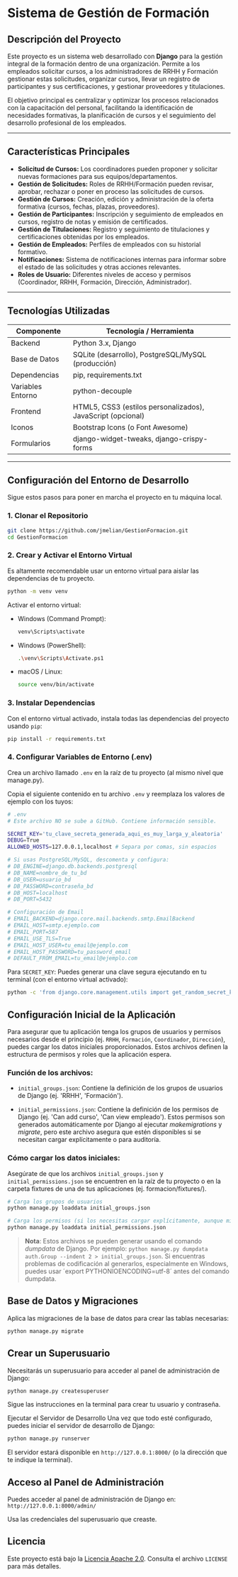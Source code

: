 # Sistema de Gestión de Formación

## Descripción del Proyecto

Este proyecto es un sistema web desarrollado con **Django** para la gestión integral de la formación dentro de una organización. Permite a los empleados solicitar cursos, a los administradores de RRHH y Formación gestionar estas solicitudes, organizar cursos, llevar un registro de participantes y sus certificaciones, y gestionar proveedores y titulaciones.

El objetivo principal es centralizar y optimizar los procesos relacionados con la capacitación del personal, facilitando la identificación de necesidades formativas, la planificación de cursos y el seguimiento del desarrollo profesional de los empleados.

---

## Características Principales

- **Solicitud de Cursos:** Los coordinadores pueden proponer y solicitar nuevas formaciones para sus equipos/departamentos.
- **Gestión de Solicitudes:** Roles de RRHH/Formación pueden revisar, aprobar, rechazar o poner en proceso las solicitudes de cursos.
- **Gestión de Cursos:** Creación, edición y administración de la oferta formativa (cursos, fechas, plazas, proveedores).
- **Gestión de Participantes:** Inscripción y seguimiento de empleados en cursos, registro de notas y emisión de certificados.
- **Gestión de Titulaciones:** Registro y seguimiento de titulaciones y certificaciones obtenidas por los empleados.
- **Gestión de Empleados:** Perfiles de empleados con su historial formativo.
- **Notificaciones:** Sistema de notificaciones internas para informar sobre el estado de las solicitudes y otras acciones relevantes.
- **Roles de Usuario:** Diferentes niveles de acceso y permisos (Coordinador, RRHH, Formación, Dirección, Administrador).

---

## Tecnologías Utilizadas

| Componente         | Tecnología / Herramienta                                     |
|--------------------|-------------------------------------------------------------|
| Backend            | Python 3.x, Django                                          |
| Base de Datos      | SQLite (desarrollo), PostgreSQL/MySQL (producción)          |
| Dependencias       | pip, requirements.txt                                       |
| Variables Entorno  | python-decouple                                             |
| Frontend           | HTML5, CSS3 (estilos personalizados), JavaScript (opcional) |
| Iconos             | Bootstrap Icons (o Font Awesome)                            |
| Formularios        | django-widget-tweaks, django-crispy-forms                   |

---

## Configuración del Entorno de Desarrollo

Sigue estos pasos para poner en marcha el proyecto en tu máquina local.

### 1. Clonar el Repositorio

```bash
git clone https://github.com/jmelian/GestionFormacion.git
cd GestionFormacion
```

### 2. Crear y Activar el Entorno Virtual

Es altamente recomendable usar un entorno virtual para aislar las dependencias de tu proyecto.

```bash
python -m venv venv
```

Activar el entorno virtual:

- Windows (Command Prompt):
    ```bash
    venv\Scripts\activate
    ```
- Windows (PowerShell):
    ```bash
    .\venv\Scripts\Activate.ps1
    ```
- macOS / Linux:
    ```bash
    source venv/bin/activate
    ```

### 3. Instalar Dependencias
Con el entorno virtual activado, instala todas las dependencias del proyecto usando `pip`:
```bash
pip install -r requirements.txt
```

### 4. Configurar Variables de Entorno (.env)
Crea un archivo llamado `.env` en la raíz de tu proyecto (al mismo nivel que manage.py).

Copia el siguiente contenido en tu archivo `.env` y reemplaza los valores de ejemplo con los tuyos:

```bash
# .env
# Este archivo NO se sube a GitHub. Contiene información sensible.

SECRET_KEY='tu_clave_secreta_generada_aqui_es_muy_larga_y_aleatoria'
DEBUG=True
ALLOWED_HOSTS=127.0.0.1,localhost # Separa por comas, sin espacios

# Si usas PostgreSQL/MySQL, descomenta y configura:
# DB_ENGINE=django.db.backends.postgresql
# DB_NAME=nombre_de_tu_bd
# DB_USER=usuario_bd
# DB_PASSWORD=contraseña_bd
# DB_HOST=localhost
# DB_PORT=5432

# Configuración de Email 
# EMAIL_BACKEND=django.core.mail.backends.smtp.EmailBackend
# EMAIL_HOST=smtp.ejemplo.com
# EMAIL_PORT=587
# EMAIL_USE_TLS=True
# EMAIL_HOST_USER=tu_email@ejemplo.com
# EMAIL_HOST_PASSWORD=tu_password_email
# DEFAULT_FROM_EMAIL=tu_email@ejemplo.com
```
Para `SECRET_KEY`: Puedes generar una clave segura ejecutando en tu terminal (con el entorno virtual activado):
```bash
python -c 'from django.core.management.utils import get_random_secret_key; print(get_random_secret_key())'
```

## Configuración Inicial de la Aplicación
Para asegurar que tu aplicación tenga los grupos de usuarios y permisos necesarios desde el principio (ej. `RRHH`, `Formación`, `Coordinador`, `Dirección`), puedes cargar los datos iniciales proporcionados. Estos archivos definen la estructura de permisos y roles que la aplicación espera.

### Función de los archivos:

- `initial_groups.json`: Contiene la definición de los grupos de usuarios de Django (ej. 'RRHH', 'Formación').

- `initial_permissions.json`: Contiene la definición de los permisos de Django (ej. 'Can add curso', 'Can view empleado'). Estos permisos son generados automáticamente por Django al ejecutar _makemigrations_ y _migrate_, pero este archivo asegura que estén disponibles si se necesitan cargar explícitamente o para auditoría.

### Cómo cargar los datos iniciales:

Asegúrate de que los archivos `initial_groups.json` y `initial_permissions.json` se encuentren en la raíz de tu proyecto o en la carpeta fixtures de una de tus aplicaciones (ej. formacion/fixtures/).

```bash
# Carga los grupos de usuarios
python manage.py loaddata initial_groups.json

# Carga los permisos (si los necesitas cargar explícitamente, aunque migrate suele crearlos)
python manage.py loaddata initial_permissions.json
```

>**Nota**: Estos archivos se pueden generar usando el comando _dumpdata_ de Django. Por ejemplo: `python manage.py dumpdata auth.Group --indent 2 > initial_groups.json`. Si encuentras problemas de codificación al generarlos, especialmente en Windows, puedes usar ´export PYTHONIOENCODING=utf-8´ antes del comando dumpdata.


## Base de Datos y Migraciones
Aplica las migraciones de la base de datos para crear las tablas necesarias:
```bash
python manage.py migrate
```

## Crear un Superusuario
Necesitarás un superusuario para acceder al panel de administración de Django:
```bash
python manage.py createsuperuser
```

Sigue las instrucciones en la terminal para crear tu usuario y contraseña.

Ejecutar el Servidor de Desarrollo
Una vez que todo esté configurado, puedes iniciar el servidor de desarrollo de Django:
```bash
python manage.py runserver
```

El servidor estará disponible en `http://127.0.0.1:8000/` (o la dirección que te indique la terminal).

## Acceso al Panel de Administración
Puedes acceder al panel de administración de Django en:
`http://127.0.0.1:8000/admin/`

Usa las credenciales del superusuario que creaste.


## Licencia
Este proyecto está bajo la [Licencia Apache 2.0](https://www.apache.org/licenses/LICENSE-2.0). Consulta el archivo `LICENSE` para más detalles.
